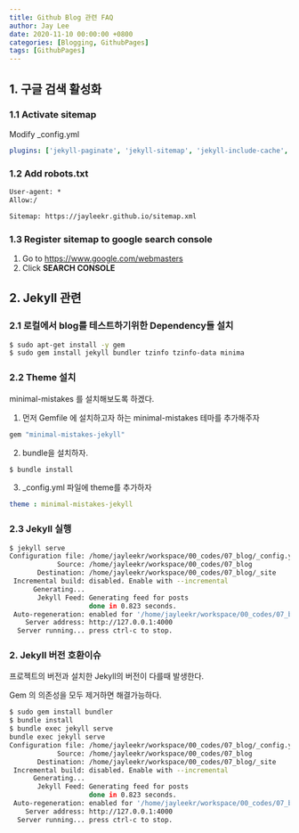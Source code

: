 ```yaml
---
title: Github Blog 관련 FAQ
author: Jay Lee
date: 2020-11-10 00:00:00 +0800
categories: [Blogging, GithubPages]
tags: [GithubPages]
---
```


## 1. 구글 검색 활성화

### 1.1 Activate sitemap

Modify _config.yml
``` yml
plugins: ['jekyll-paginate', 'jekyll-sitemap', 'jekyll-include-cache', 'jekyll-gist']
```

### 1.2 Add robots.txt

``` txt
User-agent: *
Allow:/

Sitemap: https://jayleekr.github.io/sitemap.xml
```

### 1.3 Register sitemap to google search console

1. Go to https://www.google.com/webmasters
2. Click **SEARCH CONSOLE**

## 2. Jekyll 관련 

### 2.1 로컬에서 blog를 테스트하기위한 Dependency들 설치

``` sh
$ sudo apt-get install -y gem 
$ sudo gem install jekyll bundler tzinfo tzinfo-data minima 
```

### 2.2 Theme 설치

minimal-mistakes 를 설치해보도록 하겠다.

1. 먼저 Gemfile 에 설치하고자 하는 minimal-mistakes 테마를 추가해주자

``` sh
gem "minimal-mistakes-jekyll"
```

2. bundle을 설치하자.
``` sh
$ bundle install 
```
3. _config.yml 파일에 theme를 추가하자
``` yml
theme : minimal-mistakes-jekyll
```

### 2.3 Jekyll 실행
``` sh
$ jekyll serve
Configuration file: /home/jayleekr/workspace/00_codes/07_blog/_config.yml
            Source: /home/jayleekr/workspace/00_codes/07_blog
       Destination: /home/jayleekr/workspace/00_codes/07_blog/_site
 Incremental build: disabled. Enable with --incremental
      Generating... 
       Jekyll Feed: Generating feed for posts
                    done in 0.823 seconds.
 Auto-regeneration: enabled for '/home/jayleekr/workspace/00_codes/07_blog'
    Server address: http://127.0.0.1:4000
  Server running... press ctrl-c to stop.
```

### 2. Jekyll 버전 호환이슈

프로젝트의 버전과 설치한 Jekyll의 버전이 다를때 발생한다.

Gem 의 의존성을 모두 제거하면 해결가능하다.
``` sh
$ sudo gem install bundler
$ bundle install
$ bundle exec jekyll serve
bundle exec jekyll serve
Configuration file: /home/jayleekr/workspace/00_codes/07_blog/_config.yml
            Source: /home/jayleekr/workspace/00_codes/07_blog
       Destination: /home/jayleekr/workspace/00_codes/07_blog/_site
 Incremental build: disabled. Enable with --incremental
      Generating... 
       Jekyll Feed: Generating feed for posts
                    done in 0.823 seconds.
 Auto-regeneration: enabled for '/home/jayleekr/workspace/00_codes/07_blog'
    Server address: http://127.0.0.1:4000
  Server running... press ctrl-c to stop.
```